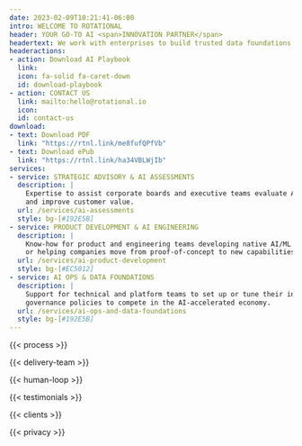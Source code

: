 ```yaml
---
date: 2023-02-09T10:21:41-06:00
intro: WELCOME TO ROTATIONAL
header: YOUR GO-TO AI <span>INNOVATION PARTNER</span>
headertext: We work with enterprises to build trusted data foundations and AI solutions for sustainable business impact.
headeractions:
- action: Download AI Playbook
  link:
  icon: fa-solid fa-caret-down
  id: download-playbook
- action: CONTACT US
  link: mailto:hello@rotational.io
  icon:
  id: contact-us
download:
- text: Download PDF
  link: "https://rtnl.link/me8fufQPfVb"
- text: Download ePub
  link: "https://rtnl.link/ha34VBLWjIb"
services:
- service: STRATEGIC ADVISORY & AI ASSESSMENTS
  description: | 
    Expertise to assist corporate boards and executive teams evaluate AI/ML investments that enhance efficiency, accelerate decision-making, 
    and improve customer value.
  url: /services/ai-assessments
  style: bg-[#192E5B]
- service: PRODUCT DEVELOPMENT & AI ENGINEERING
  description: | 
    Know-how for product and engineering teams developing native AI/ML applications, enhancing existing products, 
    or helping companies move from proof-of-concept to new capabilities.
  url: /services/ai-product-development
  style: bg-[#EC5012]
- service: AI OPS & DATA FOUNDATIONS
  description: | 
    Support for technical and platform teams to set up or tune their infrastructure, processes, data pipelines and 
    governance policies to compete in the AI-accelerated economy.
  url: /services/ai-ops-and-data-foundations
  style: bg-[#192E5B]
---
```


<!-- Edit copy in data/en/process.yml -->
{{< process >}}

<!-- Edit copy in data/en/delivery_team.yml -->
{{< delivery-team >}}

<!-- Edit copy in data/en/humanloop.yml -->
{{< human-loop >}}

<!-- Edit and add testimonials in data/en/testimonials.yml -->
{{< testimonials >}}

<!-- Edit and add clients in data/en/clients.yml -->
{{< clients >}}

{{< privacy >}}

<!-- NOTE: Recent Rotations is part of the template and is added after the content -->